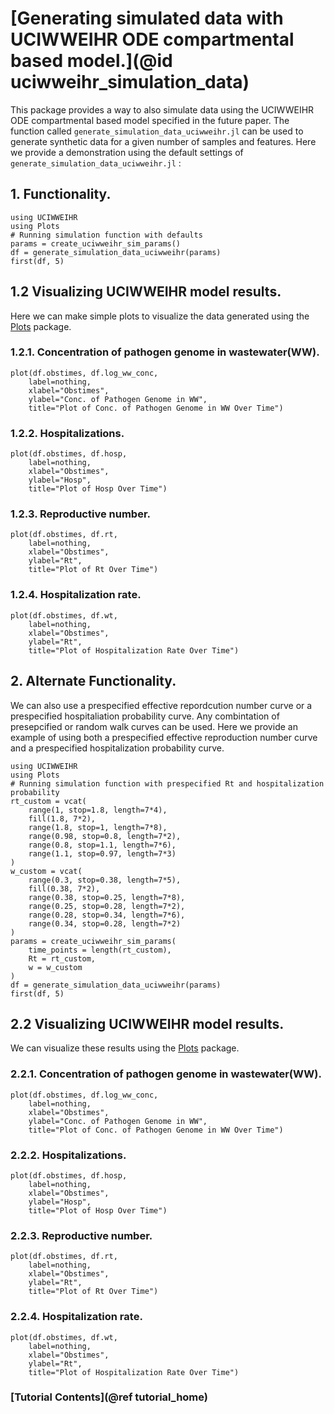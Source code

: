 # [Generating simulated data with UCIWWEIHR ODE compartmental based model.](@id uciwweihr_simulation_data)

This package provides a way to also simulate data using the UCIWWEIHR ODE compartmental based model specified in the future paper.  The function called `generate_simulation_data_uciwweihr.jl` can be used to generate synthetic data for a given number of samples and features.  Here we provide a demonstration using the default settings of `generate_simulation_data_uciwweihr.jl` :

## 1. Functionality.

``` @example tutorial
using UCIWWEIHR
using Plots
# Running simulation function with defaults
params = create_uciwweihr_sim_params()
df = generate_simulation_data_uciwweihr(params)
first(df, 5)
```

## 1.2 Visualizing UCIWWEIHR model results.

Here we can make simple plots to visualize the data generated using the [Plots](https://docs.juliaplots.org/stable/) package.

### 1.2.1. Concentration of pathogen genome in wastewater(WW).
```@example tutorial
plot(df.obstimes, df.log_ww_conc,
    label=nothing,
    xlabel="Obstimes", 
    ylabel="Conc. of Pathogen Genome in WW", 
    title="Plot of Conc. of Pathogen Genome in WW Over Time")
```

### 1.2.2. Hospitalizations.
```@example tutorial
plot(df.obstimes, df.hosp, 
    label=nothing,
    xlabel="Obstimes", 
    ylabel="Hosp", 
    title="Plot of Hosp Over Time")
```

### 1.2.3. Reproductive number.
```@example tutorial
plot(df.obstimes, df.rt, 
    label=nothing,
    xlabel="Obstimes", 
    ylabel="Rt", 
    title="Plot of Rt Over Time")
```

### 1.2.4. Hospitalization rate.
```@example tutorial
plot(df.obstimes, df.wt, 
    label=nothing,
    xlabel="Obstimes", 
    ylabel="Rt", 
    title="Plot of Hospitalization Rate Over Time")
```

## 2. Alternate Functionality.
We can also use a prespecified effective repordcution number curve or a prespecified hospitaliation probability curve.  Any combintation of presepcified or random walk curves can be used.  Here we provide an example of using both a prespecified effective reproduction number curve and a prespecified hospitalization probability curve.

``` @example tutorial
using UCIWWEIHR
using Plots
# Running simulation function with prespecified Rt and hospitalization probability
rt_custom = vcat(
    range(1, stop=1.8, length=7*4),
    fill(1.8, 7*2),
    range(1.8, stop=1, length=7*8),
    range(0.98, stop=0.8, length=7*2),
    range(0.8, stop=1.1, length=7*6),
    range(1.1, stop=0.97, length=7*3)
)
w_custom = vcat(
    range(0.3, stop=0.38, length=7*5),
    fill(0.38, 7*2),
    range(0.38, stop=0.25, length=7*8),
    range(0.25, stop=0.28, length=7*2),
    range(0.28, stop=0.34, length=7*6),
    range(0.34, stop=0.28, length=7*2)
)
params = create_uciwweihr_sim_params(
    time_points = length(rt_custom),
    Rt = rt_custom, 
    w = w_custom
)
df = generate_simulation_data_uciwweihr(params)
first(df, 5)
```

## 2.2 Visualizing UCIWWEIHR model results.

We can visualize these results using the [Plots](https://docs.juliaplots.org/stable/) package.

### 2.2.1. Concentration of pathogen genome in wastewater(WW).
```@example tutorial
plot(df.obstimes, df.log_ww_conc,
    label=nothing,
    xlabel="Obstimes", 
    ylabel="Conc. of Pathogen Genome in WW", 
    title="Plot of Conc. of Pathogen Genome in WW Over Time")
```

### 2.2.2. Hospitalizations.
```@example tutorial
plot(df.obstimes, df.hosp, 
    label=nothing,
    xlabel="Obstimes", 
    ylabel="Hosp", 
    title="Plot of Hosp Over Time")
```

### 2.2.3. Reproductive number.
```@example tutorial
plot(df.obstimes, df.rt, 
    label=nothing,
    xlabel="Obstimes", 
    ylabel="Rt", 
    title="Plot of Rt Over Time")
```

### 2.2.4. Hospitalization rate.
```@example tutorial
plot(df.obstimes, df.wt, 
    label=nothing,
    xlabel="Obstimes", 
    ylabel="Rt", 
    title="Plot of Hospitalization Rate Over Time")
```


### [Tutorial Contents](@ref tutorial_home)
